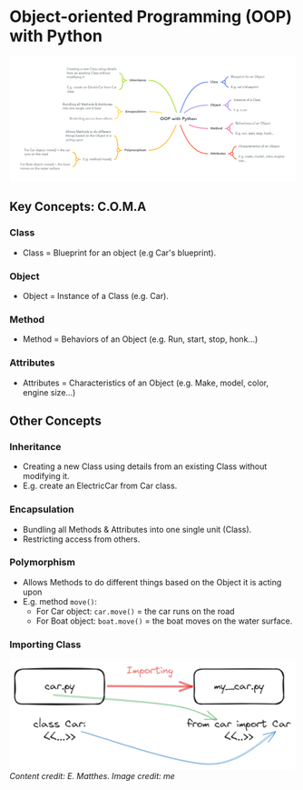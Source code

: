 # Object-oriented Programming (OOP) with Python

![OOP with Python](OOP%20with%20Python.png)

## Key Concepts: C.O.M.A

### Class

- Class = Blueprint for an object (e.g Car's blueprint).

### Object

- Object = Instance of a Class (e.g. Car).

### Method

- Method = Behaviors of an Object (e.g. Run, start, stop, honk...)

### Attributes

- Attributes = Characteristics of an Object (e.g. Make, model, color, engine size...)

## Other Concepts

### Inheritance

- Creating a new Class using details from an existing Class without modifying it.
- E.g. create an ElectricCar from Car class.

### Encapsulation

- Bundling all Methods & Attributes into one single unit (Class).
- Restricting access from others.

### Polymorphism

- Allows Methods to do different things based on the Object it is acting upon
- E.g. method `move()`:
  - For Car object: `car.move()` = the car runs on the road
  - For Boat object: `boat.move()` = the boat moves on the water surface.

### Importing Class

![import_classes](import_classes.png)
*Content credit: E. Matthes. Image credit: me*
